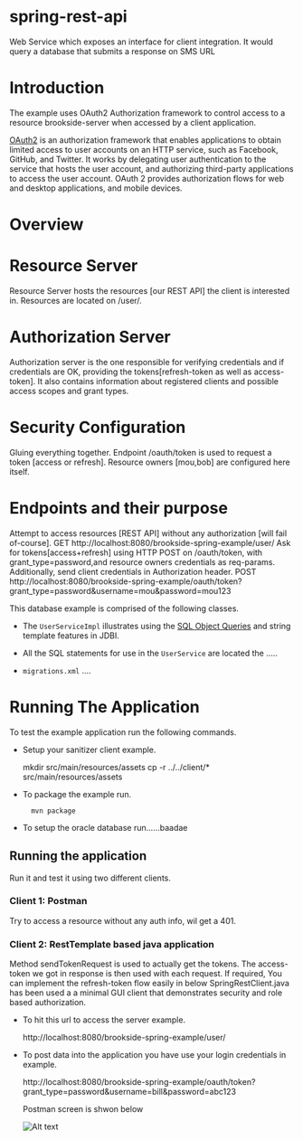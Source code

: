 # spring-rest-api
Web Service which exposes an interface for client integration. It would query a database that submits a response on SMS URL

# Introduction

The example uses OAuth2 Authorization framework to control access to a resource brookside-server when accessed by a client application.

[OAuth2](https://tools.ietf.org/html/draft-ietf-oauth-v2-31) is an authorization framework that enables applications to obtain limited access to user accounts on an HTTP service, such as Facebook, GitHub, and Twitter.
It works by delegating user authentication to the service that hosts the user account, and authorizing third-party applications to access the user account.
OAuth 2 provides authorization flows for web and desktop applications, and mobile devices.

# Overview

# Resource Server
Resource Server hosts the resources [our REST API] the client is interested in. Resources are located on /user/.

# Authorization Server
Authorization server is the one responsible for verifying credentials and if credentials are OK, providing the tokens[refresh-token as well as access-token].
It also contains information about registered clients and possible access scopes and grant types.

# Security Configuration
Gluing everything together. Endpoint /oauth/token is used to request a token [access or refresh].
Resource owners [mou,bob] are configured here itself.

# Endpoints and their purpose
Attempt to access resources [REST API] without any authorization [will fail of-course].
GET http://localhost:8080/brookside-spring-example/user/
Ask for tokens[access+refresh] using HTTP POST on /oauth/token, with grant_type=password,and resource owners credentials as req-params.
Additionally, send client credentials in Authorization header.
POST http://localhost:8080/brookside-spring-example/oauth/token?grant_type=password&username=mou&password=mou123

This database example is comprised of the following classes.

* The `UserServiceImpl` illustrates using the [SQL Object Queries](http://jdbi.org/sql_object_api_queries/) and string template
features in JDBI.

* All the SQL statements for use in the `UserService` are located the .....

* `migrations.xml` ....

# Running The Application

To test the example application run the following commands.

* Setup your sanitizer client example.

    mkdir src/main/resources/assets
    cp -r ../../client/* src/main/resources/assets

* To package the example run.

        mvn package

* To setup the oracle database run......baadae



## Running the application
Run it and test it using two different clients.

### Client 1: Postman
Try to access a resource without any auth info, wil get a 401.

### Client 2: RestTemplate based java application
Method sendTokenRequest is used to actually get the tokens. The access-token we got in response is then used with each request.
If required, You can implement the refresh-token flow easily in below SpringRestClient.java has been used a a minimal GUI client
that demonstrates security and role based authorization.


* To hit this url to access the server example.

	http://localhost:8080/brookside-spring-example/user/

* To post data into the application you have use your login credentials in example.

    http://localhost:8080/brookside-spring-example/oauth/token?grant_type=password&username=bill&password=abc123

   Postman screen is shwon below

    ![Alt text](https://github.com/WilliamMoU/secure-spring-rest-api/blob/master/Capture.PNG?raw=true "Optional Title")
